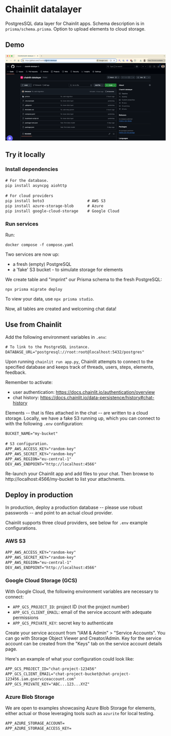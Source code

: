 # Chainlit datalayer

PostgresSQL data layer for Chainlit apps. Schema description is in `prisma/schema.prisma`. 
Option to upload elements to cloud storage.

## Demo

![Data layer demo](./demo.gif)

## Try it locally

### Install dependencies

```
# For the database.
pip install asyncpg aiohttp

# For cloud providers
pip install boto3                   # AWS S3
pip install azure-storage-blob      # Azure
pip install google-cloud-storage    # Google Cloud
```

### Run services

Run:

```docker
docker compose -f compose.yaml
```

Two services are now up:
- a fresh (empty) PostgreSQL
- a 'fake' S3 bucket - to simulate storage for elements

We create table and "imprint" our Prisma schema to the fresh PostgreSQL:
```
npx prisma migrate deploy
```

To view your data, use `npx prisma studio`.

Now, all tables are created and welcoming chat data!

## Use from Chainlit

Add the following environment variables in `.env`:
```
# To link to the PostgreSQL instance.
DATABASE_URL="postgresql://root:root@localhost:5432/postgres"
```

Upon running `chainlit run app.py`, Chainlit attempts to connect to the 
specified database and keeps track of threads, users, steps, elements, feedback. 

Remember to activate:
- user authentication: https://docs.chainlit.io/authentication/overview
- chat history: https://docs.chainlit.io/data-persistence/history#chat-history

Elements -- that is files attached in the chat -- are written to a cloud storage. 
Locally, we have a fake S3 running up, which you can connect to with the following
`.env` configuration:

```
BUCKET_NAME="my-bucket"

# S3 configuration.
APP_AWS_ACCESS_KEY="random-key"
APP_AWS_SECRET_KEY="random-key"
APP_AWS_REGION="eu-central-1"
DEV_AWS_ENDPOINT="http://localhost:4566"
```

Re-launch your Chainlit app and add files to your chat. Then browse to 
http://localhost:4566/my-bucket to list your attachments. 

## Deploy in production

In production, deploy a production database -- please use robust passwords --
and point to an actual cloud provider. 

Chainlit supports three cloud providers, see below for `.env` example
configurations.

### AWS S3

```
APP_AWS_ACCESS_KEY="random-key"
APP_AWS_SECRET_KEY="random-key"
APP_AWS_REGION="eu-central-1"
DEV_AWS_ENDPOINT="http://localhost:4566"
```

### Google Cloud Storage (GCS)

With Google Cloud, the following environment variables are necessary to connect:
- `APP_GCS_PROJECT_ID`: project ID (not the project number)
- `APP_GCS_CLIENT_EMAIL`: email of the service account with adequate permissions 
- `APP_GCS_PRIVATE_KEY`: secret key to authenticate

Create your service account from "IAM & Admin" > "Service Accounts". 
You can go with Storage Object Viewer and Creator/Admin. 
Key for the service account can be created from the "Keys" tab on the service account
details page. 

Here's an example of what your configuration could look like:
```
APP_GCS_PROJECT_ID="chat-project-123456"
APP_GCS_CLIENT_EMAIL="chat-project-bucket@chat-project-123456.iam.gserviceaccount.com"
APP_GCS_PRIVATE_KEY="ABC...123...XYZ"
```

### Azure Blob Storage

We are open to examples showcasing Azure Blob Storage for elements, either actual or those
leveraging tools such as `azurite` for local testing. 

```
APP_AZURE_STORAGE_ACCOUNT=
APP_AZURE_STORAGE_ACCESS_KEY=
```